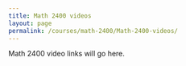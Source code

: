 ```yaml
---
title: Math 2400 videos
layout: page
permalink: /courses/math-2400/Math-2400-videos/
---
```

Math 2400 video links will go here.

